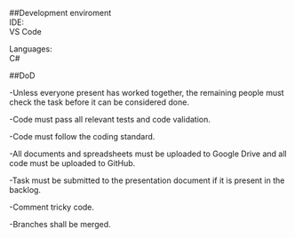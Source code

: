 ##Development enviroment<br>
IDE:<br>
VS Code

Languages:<br>
C#

##DoD

-Unless everyone present has worked together, the remaining people must check the task before it can be considered done.

-Code must pass all relevant tests and code validation.

-Code must follow the coding standard.

-All documents and spreadsheets must be uploaded to Google Drive and all code must be uploaded to GitHub.  

-Task must be submitted to the presentation document if it is present in the backlog.

-Comment tricky code.

-Branches shall be merged.
